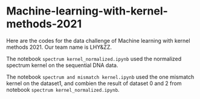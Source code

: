 # Machine-learning-with-kernel-methods-2021
Here are the codes for the data challenge of Machine learning with kernel methods 2021. Our team name is LHY&amp;ZZ.

The notebook `spectrum kernel_normalized.ipynb` used the normalized spectrum kernel on the sequential DNA data.

The notebook `spectrum and mismatch kernel.ipynb` used the one mismatch kernel on the dataset1, and combien the result of dataset 0 and 2 from  notebook `spectrum kernel_normalized.ipynb`.
